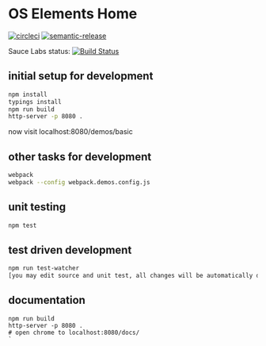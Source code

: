 # OS Elements Home

[![circleci](https://circleci.com/gh/OrdnanceSurvey/web-elements.svg?&style=shield&circle-token=ff38e8886514d95323b81a98bfe110412c4a188a)](https://circleci.com/gh/OrdnanceSurvey/web-elements) [![semantic-release](https://img.shields.io/badge/%20%20%F0%9F%93%A6%F0%9F%9A%80-semantic--release-e10079.svg?style=flat-square)](https://github.com/semantic-release/semantic-release)

Sauce Labs status:
[![Build Status](https://saucelabs.com/open_sauce/build_matrix/craigsnyders.svg)](https://saucelabs.com/beta/builds/c9e6854a179d4f5baa79c940438732bd)
## initial setup for development
``` bash
npm install
typings install
npm run build
http-server -p 8080 .
```
now visit localhost:8080/demos/basic

## other tasks for development
``` bash
webpack
webpack --config webpack.demos.config.js
```
## unit testing
``` bash
npm test
```

## test driven development
``` bash
npm run test-watcher
[you may edit source and unit test, all changes will be automatically detected and cover by tests]
```

## documentation
```
npm run build
http-server -p 8080 .
# open chrome to localhost:8080/docs/
`
